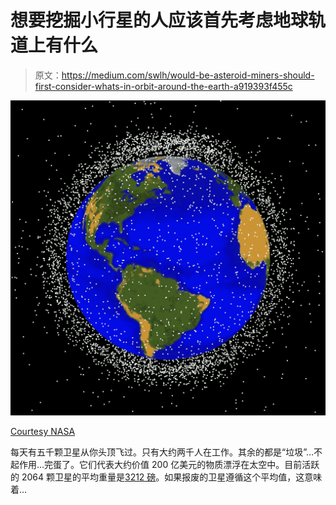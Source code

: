 # 想要挖掘小行星的人应该首先考虑地球轨道上有什么

> 原文：<https://medium.com/swlh/would-be-asteroid-miners-should-first-consider-whats-in-orbit-around-the-earth-a919393f455c>

![](img/e3163ca19732efeffaf2d5d1446ca6f0.png)

[Courtesy NASA](https://appel.nasa.gov/2010/01/01/the-greening-of-orbital-debris/)

每天有五千颗卫星从你头顶飞过。只有大约两千人在工作。其余的都是“垃圾”…不起作用…完蛋了。它们代表大约价值 200 亿美元的物质漂浮在太空中。目前活跃的 2064 颗卫星的平均重量是[3212 磅](https://www.ucsusa.org/nuclear-weapons/space-weapons/satellite-database)。如果报废的卫星遵循这个平均值，这意味着…